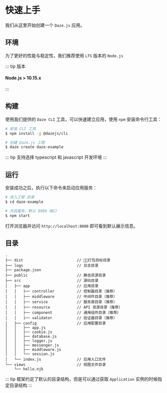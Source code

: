 # 快速上手
我们从这里开始创建一个 `Daze.js` 应用。

## 环境
为了更好的性能与稳定性，我们推荐使用 `LTS` 版本的 `Node.js`

::: tip 版本
#### Node.js > 10.15.x
:::
 
## 构建
使用我们提供的 `Daze CLI` 工具，可以快速建立应用，使用 `npm` 安装命令行工具：

```bash
# 安装 CLI 工具
$ npm install -g @dazejs/cli

# 创建 Daze.js 工程
$ daze create daze-example
```

::: tip
支持选择 typescript 和 javascript 开发环境
:::

## 运行
安装成功之后，执行以下命令来启动应用服务：
```bash
# 进入工程 目录
$ cd daze-example

# 开启服务，默认 8080 端口
$ npm start
```

打开浏览器并访问 `http://localhost:8080` 即可看到默认展示信息。

## 目录

```text
.
├── dist                        // 打包目标目录
├── logs                        // 日志目录
├── package.json
├── public                      // 静态资源目录
├── src                         // 源码目录
│   ├── app                     // 应用目录
│   │   ├── controller          // 控制器目录（推荐）
│   │   ├── middleware          // 中间件目录（推荐）
│   │   ├── service             // 服务类目录（推荐）
│   │   ├── resource            // API 资源目录（推荐）
│   │   ├── component           // 通用组件目录（推荐）
│   │   ├── validator           // 验证器目录（推荐）
│   ├── config                  // 应用配置目录
│   │   ├── app.js
│   │   ├── cookie.js
│   │   ├── database.js
│   │   ├── logger.js
│   │   ├── messenger.js
│   │   ├── middleware.js
│   │   └── session.js
│   └── index.js                // 应用入口文件
└── views                       // 视图文件目录
    └── hello.njk
```

::: tip
框架约定了默认的目录结构，但是可以通过获取 `Application` 实例的时候指定目录结构
:::